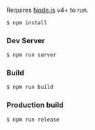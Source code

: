 Requires [Node.js](https://nodejs.org/) v4+ to run.

```sh
$ npm install
```

### Dev Server

```sh
$ npm run server
```

### Build

```sh
$ npm run build
```

### Production build

```sh
$ npm run release
```
